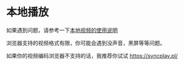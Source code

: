 # 本地播放

如果遇到问题，请参考一下[本地视频的使用说明](https://2gether.video/guide/introduction.html#%E4%B8%80%E8%B5%B7%E8%A7%82%E7%9C%8B%E6%9C%AC%E5%9C%B0%E8%A7%86%E9%A2%91)

浏览器支持的视频格式有限，你可能会遇到没声音，黑屏等等问题。

如果你的视频编码浏览器不支持的话，我推荐你试试 https://syncplay.pl/

<script setup>
import Local from '../.vitepress/components/Local.vue'
</script>

<Local />
